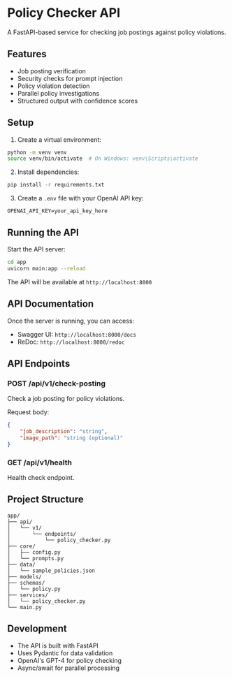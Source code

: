 # Policy Checker API

A FastAPI-based service for checking job postings against policy violations.

## Features

- Job posting verification
- Security checks for prompt injection
- Policy violation detection
- Parallel policy investigations
- Structured output with confidence scores

## Setup

1. Create a virtual environment:
```bash
python -m venv venv
source venv/bin/activate  # On Windows: venv\Scripts\activate
```

2. Install dependencies:
```bash
pip install -r requirements.txt
```

3. Create a `.env` file with your OpenAI API key:
```
OPENAI_API_KEY=your_api_key_here
```

## Running the API

Start the API server:
```bash
cd app
uvicorn main:app --reload
```

The API will be available at `http://localhost:8000`

## API Documentation

Once the server is running, you can access:
- Swagger UI: `http://localhost:8000/docs`
- ReDoc: `http://localhost:8000/redoc`

## API Endpoints

### POST /api/v1/check-posting
Check a job posting for policy violations.

Request body:
```json
{
    "job_description": "string",
    "image_path": "string (optional)"
}
```

### GET /api/v1/health
Health check endpoint.

## Project Structure

```
app/
├── api/
│   └── v1/
│       └── endpoints/
│           └── policy_checker.py
├── core/
│   ├── config.py
│   └── prompts.py
├── data/
│   └── sample_policies.json
├── models/
├── schemas/
│   └── policy.py
├── services/
│   └── policy_checker.py
└── main.py
```

## Development

- The API is built with FastAPI
- Uses Pydantic for data validation
- OpenAI's GPT-4 for policy checking
- Async/await for parallel processing 